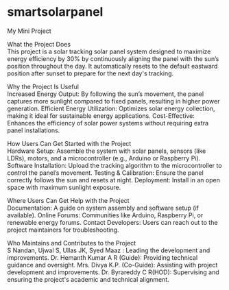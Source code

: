 # smartsolarpanel
My Mini Project

What the Project Does<br>
This project is a solar tracking solar panel system designed to maximize energy efficiency by 30% by continuously aligning the panel with the sun’s position throughout the day. It automatically resets to the default eastward position after sunset to prepare for the next day's tracking.

Why the Project Is Useful<br>
Increased Energy Output: By following the sun’s movement, the panel captures more sunlight compared to fixed panels, resulting in higher power generation.
Efficient Energy Utilization: Optimizes solar energy collection, making it ideal for sustainable energy applications.
Cost-Effective: Enhances the efficiency of solar power systems without requiring extra panel installations.

How Users Can Get Started with the Project<br>
Hardware Setup: Assemble the system with solar panels, sensors (like LDRs), motors, and a microcontroller (e.g., Arduino or Raspberry Pi).
Software Installation: Upload the tracking algorithm to the microcontroller to control the panel’s movement.
Testing & Calibration: Ensure the panel correctly follows the sun and resets at night.
Deployment: Install in an open space with maximum sunlight exposure.

Where Users Can Get Help with the Project<br>
Documentation: A guide on system assembly and software setup (if available).
Online Forums: Communities like Arduino, Raspberry Pi, or renewable energy forums.
Contact Developers: Users can reach out to the project maintainers for troubleshooting.

Who Maintains and Contributes to the Project<br>
S Nandan, Ujwal S, Ullas JK, Syed Maaz : Leading the development and improvements.
Dr. Hemanth Kumar A R (Guide): Providing technical guidance and oversight.
Mrs. Divya K.P. (Co-Guide): Assisting with project development and improvements.
Dr. Byrareddy  C R(HOD): Supervising and ensuring the project's academic and technical alignment.
